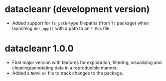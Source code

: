 # datacleanr (development version)

* Added support for `fs_path`-type filepaths (from `fs` package) when launching `dcr_app()` with a path to an
 `*.Rds` file.

# datacleanr 1.0.0

* First major version with features for exploration, filtering, visualizing and cleaning/annotating data in a reproducible manner.
* Added a `NEWS.md` file to track changes to the package.
